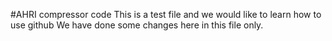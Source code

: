 #AHRI compressor code
This is a test file and we would like to learn how to use github
We have done some changes here in this file only. 
